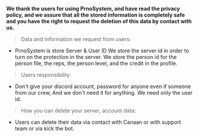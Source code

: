 **We thank the users for using PrnoSystem, and have read the privacy policy, and we assure that all the stored information is completely safe and you have the right to request the deletion of this data by contact with us.**

> Data and information we request from users:
- PrnoSystem is store Server & User ID 
We store the server id in order to turn on the protection in the server. We store the person id for the person file, the reps, the person level, and the credit in the profile.

> Users responsibility:
- Don't give your discord account, password for anyone even if someone from our crew, And we don't need it for anything. We need only the user id.

> How you can delete your server, account data:
- Users can delete their data via contact with Canaan or with support team or via kick the bot.
